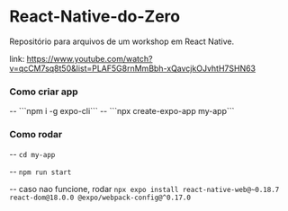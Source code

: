 # React-Native-do-Zero
Repositório para arquivos de um workshop em React Native. 

link: https://www.youtube.com/watch?v=qcCM7sq8t50&list=PLAF5G8rnMmBbh-xQavcjkOJvhtH7SHN63

<h3> Como criar app </h3>
-- ```npm i -g expo-cli```
-- ```npx create-expo-app my-app```

<h3> Como rodar </h3>

-- ```cd my-app```

-- ```npm run start```

-- caso nao funcione, rodar ```npx expo install react-native-web@~0.18.7 react-dom@18.0.0 @expo/webpack-config@^0.17.0```
